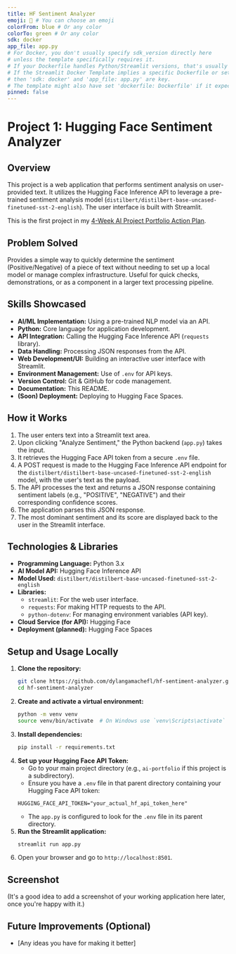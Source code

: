 ```yaml
---
title: HF Sentiment Analyzer
emoji: 🤗 # You can choose an emoji
colorFrom: blue # Or any color
colorTo: green # Or any color
sdk: docker
app_file: app.py
# For Docker, you don't usually specify sdk_version directly here
# unless the template specifically requires it.
# If your Dockerfile handles Python/Streamlit versions, that's usually enough.
# If the Streamlit Docker Template implies a specific Dockerfile or setup,
# then 'sdk: docker' and 'app_file: app.py' are key.
# The template might also have set 'dockerfile: Dockerfile' if it expects one.
pinned: false
---
```


# Project 1: Hugging Face Sentiment Analyzer

## Overview
This project is a web application that performs sentiment analysis on user-provided text. It utilizes the Hugging Face Inference API to leverage a pre-trained sentiment analysis model (`distilbert/distilbert-base-uncased-finetuned-sst-2-english`). The user interface is built with Streamlit.

This is the first project in my [4-Week AI Project Portfolio Action Plan](https://github.com/dylangamachefl/dylangamachefl).

## Problem Solved
Provides a simple way to quickly determine the sentiment (Positive/Negative) of a piece of text without needing to set up a local model or manage complex infrastructure. Useful for quick checks, demonstrations, or as a component in a larger text processing pipeline.

## Skills Showcased
*   **AI/ML Implementation:** Using a pre-trained NLP model via an API.
*   **Python:** Core language for application development.
*   **API Integration:** Calling the Hugging Face Inference API (`requests` library).
*   **Data Handling:** Processing JSON responses from the API.
*   **Web Development/UI:** Building an interactive user interface with Streamlit.
*   **Environment Management:** Use of `.env` for API keys.
*   **Version Control:** Git & GitHub for code management.
*   **Documentation:** This README.
*   **(Soon) Deployment:** Deploying to Hugging Face Spaces.

## How it Works
1.  The user enters text into a Streamlit text area.
2.  Upon clicking "Analyze Sentiment," the Python backend (`app.py`) takes the input.
3.  It retrieves the Hugging Face API token from a secure `.env` file.
4.  A POST request is made to the Hugging Face Inference API endpoint for the `distilbert/distilbert-base-uncased-finetuned-sst-2-english` model, with the user's text as the payload.
5.  The API processes the text and returns a JSON response containing sentiment labels (e.g., "POSITIVE", "NEGATIVE") and their corresponding confidence scores.
6.  The application parses this JSON response.
7.  The most dominant sentiment and its score are displayed back to the user in the Streamlit interface.

## Technologies & Libraries
*   **Programming Language:** Python 3.x
*   **AI Model API:** Hugging Face Inference API
*   **Model Used:** `distilbert/distilbert-base-uncased-finetuned-sst-2-english`
*   **Libraries:**
     *   `streamlit`: For the web user interface.
     *   `requests`: For making HTTP requests to the API.
     *   `python-dotenv`: For managing environment variables (API key).
*   **Cloud Service (for API):** Hugging Face
*   **Deployment (planned):** Hugging Face Spaces

## Setup and Usage Locally
1.  **Clone the repository:**
    ```bash
    git clone https://github.com/dylangamachefl/hf-sentiment-analyzer.git
    cd hf-sentiment-analyzer
    ```
2.  **Create and activate a virtual environment:**
    ```bash
    python -m venv venv
    source venv/bin/activate  # On Windows use `venv\Scripts\activate`
    ```
3.  **Install dependencies:**
    ```bash
    pip install -r requirements.txt
    ```
4.  **Set up your Hugging Face API Token:**
    *   Go to your main project directory (e.g., `ai-portfolio` if this project is a subdirectory).
    *   Ensure you have a `.env` file in that parent directory containing your Hugging Face API token:
      ```
      HUGGING_FACE_API_TOKEN="your_actual_hf_api_token_here"
      ```
    *   The `app.py` is configured to look for the `.env` file in its parent directory.
5.  **Run the Streamlit application:**
    ```bash
    streamlit run app.py
    ```
6.  Open your browser and go to `http://localhost:8501`.

## Screenshot
(It's a good idea to add a screenshot of your working application here later, once you're happy with it.)
<!-- Example: ![App Screenshot](path/to/your/screenshot.png) -->

## Future Improvements (Optional)
*   [Any ideas you have for making it better]